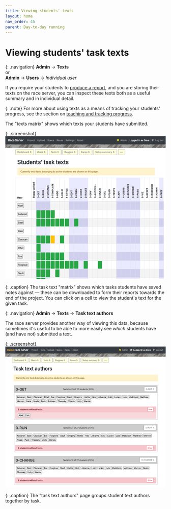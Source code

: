 ```yaml
---
title: Viewing students' texts
layout: home
nav_order: 45
parent: Day-to-day running
---
```


# Viewing students' task texts

{: .navigation}
**Admin** → **Texts**  
or  
**Admin** → **Users** → _Individual user_

If you require your students to [produce a report](../teaching/report-and-poster),
and you are storing their texts on the race server, you can inspect these texts
both as a useful summary and in individual detail.

{: .note}
For more about using texts as a means of tracking your students' progress,
see the section on [teaching and tracking progress](../teaching/progress).

The "texts matrix" shows which texts your students have submitted.

{: .screenshot}
![Screenshot of student task texts](/docs/img/screenshots/student-task-texts.png)

{: .caption}
The task text "matrix" shows which tasks students have saved notes against —
these can be downloaded to form their reports towards the end of the project.
You can click on a cell to view the student's text for the given task.

{: .navigation}
**Admin** → **Texts** → **Task text authors**

The race server provides another way of viewing this data, because sometimes
it's useful to be able to more easily see _which_ students have (and have not)
submitted a text.

{: .screenshot}
![Screenshot of student task text authors, grouped by task](/docs/img/screenshots/student-task-texts-by-task.png)

{: .caption}
The "task text authors" page groups student text authors together by task.
